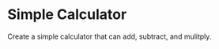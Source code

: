 Simple Calculator
=================

Create a simple calculator that can add, subtract, and mulitply.